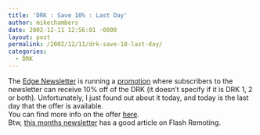 ```yaml
---
title: 'DRK : Save 10% : Last Day'
author: mikechambers
date: 2002-12-11 12:56:01 -0800
layout: post
permalink: /2002/12/11/drk-save-10-last-day/
categories:
  - DRK
---
```



The [Edge Newsletter][1] is running a [promotion][2] where subscribers to the newsletter can receive 10% off of the DRK (it doesn&#8217;t specify if it is DRK 1, 2 or both). Unfortunately, I just found out about it today, and today is the last day that the offer is available.  
You can find more info on the offer [here][2].  
Btw, [this months newsletter][1] has a good article on Flash Remoting.

 [1]: http://www.macromedia.com/newsletters/edge/november2002/
 [2]: http://www.macromedia.com/newsletters/edge/november2002/promo/